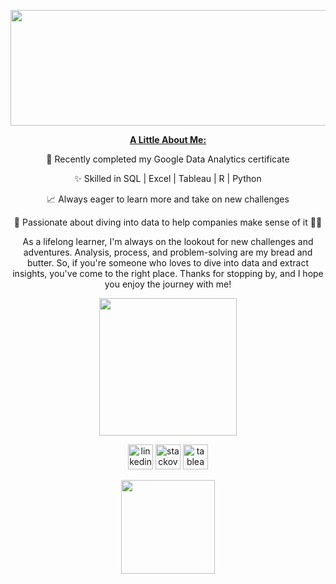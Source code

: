 
<p align="center">
   <img width="850" height="185" src="https://user-images.githubusercontent.com/118074280/235775032-7ab78856-5c2b-4b01-9a55-64c2de49bdce.png">
  </p>
 
<p align="center">
 <u><strong>A Little About Me:</strong></u>
</p>



<p align="center">🚀 Recently completed my Google Data Analytics certificate</p>

<p align="center">✨ Skilled in SQL | Excel | Tableau | R | Python </p>

<p align="center">📈 Always eager to learn more and take on new challenges</p>

<p align="center">🎯 Passionate about diving into data to help companies make sense of it 🕵️‍♀️</p>

<p align="center"> As a lifelong learner, I'm always on the lookout for new challenges and adventures. Analysis, process, and problem-solving are my bread and butter. So, if you're someone who loves to dive into data and extract insights, you've come to the right place. Thanks for stopping by, and I hope you enjoy the journey with me! </p>


  



 <p align="center">  
<img src="https://github-readme-activity-graph.cyclic.app/graph?username=mollygrmn&theme=default" height="220" />
   </p>

<p>
    
 <p align="center">    
    <a href="https://www.linkedin.com/in/molly-gorman/" style="display:inline-block;">
        <img src="https://user-images.githubusercontent.com/118074280/235778807-1ab10532-54bb-4c99-a34e-5f4adb9cf75f.png" alt="linkedin" height="40">
    </a>
    <a href="https://stackoverflow.com/users/21522209" style="display:inline-block;">
        <img src="https://user-images.githubusercontent.com/118074280/235779649-b94e344e-baba-4c86-805e-a162a0b96096.png" alt="stackoverflow" height="40">
    </a>
    <a href="https://public.tableau.com/app/profile/molly.gorman" style="display:inline-block;">
        <img src="https://user-images.githubusercontent.com/118074280/235780275-3759bb7a-c4a7-40fc-9d60-dda465e97b50.png" alt="tableau" height="40">
    </a>
</p>

<p align="center">
    <img width="150" height="150" src="https://media.giphy.com/media/1Z0IXKF155R5fl7t0q/giphy.gif">
    </p>



 



  


